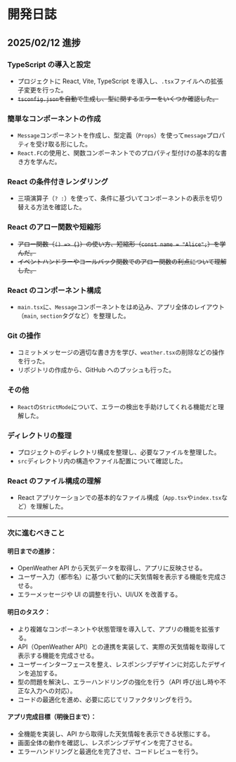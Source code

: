 # 開発日誌

## 2025/02/12 進捗

### **TypeScript の導入と設定**

- プロジェクトに React, Vite, TypeScript を導入し、`.tsx`ファイルへの拡張子変更を行った。
- ~~`tsconfig.json`を自動で生成し、型に関するエラーをいくつか確認した。~~

### **簡単なコンポーネントの作成**

- `Message`コンポーネントを作成し、型定義（`Props`）を使って`message`プロパティを受け取る形にした。
- `React.FC`の使用と、関数コンポーネントでのプロパティ型付けの基本的な書き方を学んだ。

### **React の条件付きレンダリング**

- 三項演算子（`? :`）を使って、条件に基づいてコンポーネントの表示を切り替える方法を確認した。

 ### **React のアロー関数や短縮形**

- ~~アロー関数（`() => {}`）の使い方、短縮形（`const name = "Alice";`）を学んだ。~~
- ~~イベントハンドラーやコールバック関数でのアロー関数の利点について理解した。~~

### **React のコンポーネント構成**

- `main.tsx`に、`Message`コンポーネントをはめ込み、アプリ全体のレイアウト（`main`, `section`タグなど）を整理した。

### **Git の操作**

- コミットメッセージの適切な書き方を学び、`weather.tsx`の削除などの操作を行った。
- リポジトリの作成から、GitHub へのプッシュも行った。

### **その他**

- `React`の`StrictMode`について、エラーの検出を手助けしてくれる機能だと理解した。

### **ディレクトリの整理**

- プロジェクトのディレクトリ構成を整理し、必要なファイルを整理した。
- `src`ディレクトリ内の構造やファイル配置について確認した。

### **React のファイル構成の理解**

- React アプリケーションでの基本的なファイル構成（`App.tsx`や`index.tsx`など）を理解した。

---

### 次に進むべきこと

#### **明日までの進捗**：

- OpenWeather API から天気データを取得し、アプリに反映させる。
- ユーザー入力（都市名）に基づいて動的に天気情報を表示する機能を完成させる。
- エラーメッセージや UI の調整を行い、UI/UX を改善する。

#### **明日のタスク**：

- より複雑なコンポーネントや状態管理を導入して、アプリの機能を拡張する。
- API（OpenWeather API）との連携を実装して、実際の天気情報を取得して表示する機能を完成させる。
- ユーザーインターフェースを整え、レスポンシブデザインに対応したデザインを追加する。
- 型の問題を解決し、エラーハンドリングの強化を行う（API 呼び出し時や不正な入力への対応）。
- コードの最適化を進め、必要に応じてリファクタリングを行う。

#### **アプリ完成目標（明後日まで）**：

- 全機能を実装し、API から取得した天気情報を表示できる状態にする。
- 画面全体の動作を確認し、レスポンシブデザインを完了させる。
- エラーハンドリングと最適化を完了させ、コードレビューを行う。
